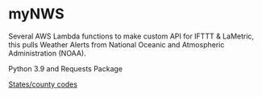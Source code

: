 # myNWS
Several AWS Lambda functions to make custom API for IFTTT & LaMetric, this pulls Weather Alerts from National Oceanic and Atmospheric Administration (NOAA).

Python 3.9 and Requests Package

[States/county codes](https://alerts.weather.gov/)
